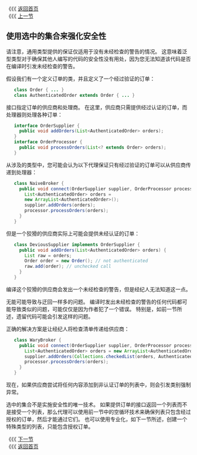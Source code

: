 《《《 [返回首页](../README.md)       <br/>
《《《 [上一节](01_Take_Care_when_Callin_Legacy_Code.md)

## 使用选中的集合来强化安全性

请注意，通用类型提供的保证仅适用于没有未经检查的警告的情况。 这意味着泛型类型对于确保其他人编写的代码的安全性没有用处，因为您无法知道该代码是否在编译时引发未经检查的警告。

假设我们有一个定义订单的类，并且定义了一个经过验证的订单：

```java
   class Order { ... }
   class AuthenticatedOrder extends Order { ... }
```

接口指定订单的供应商和处理商。 在这里，供应商只需提供经过认证的订单，而处理器则处理各种订单：

```java
   interface OrderSupplier {
     public void addOrders(List<AuthenticatedOrder> orders);
   }
   interface OrderProcessor {
     public void processOrders(List<? extends Order> orders);
   }
```

从涉及的类型中，您可能会认为以下代理保证只有经过验证的订单可以从供应商传递到处理器：

```java
   class NaiveBroker {
     public void connect(OrderSupplier supplier, OrderProcessor processor) {
       List<AuthenticatedOrder> orders =
       new ArrayList<AuthenticatedOrder>();
       supplier.addOrders(orders);
       processor.processOrders(orders);
     }
   }
```

但是一个狡猾的供应商实际上可能会提供未经认证的订单：

```java
   class DeviousSupplier implements OrderSupplier {
     public void addOrders(List<AuthenticatedOrder> orders) {
       List raw = orders;
       Order order = new Order(); // not authenticated
       raw.add(order); // unchecked call
     }
   }
```

编译这个狡猾的供应商会发出一个未经检查的警告，但是经纪人无法知道这一点。

无能可能导致与迂回一样多的问题。 编译时发出未经检查的警告的任何代码都可能导致类似的问题，可能仅仅是因为作者犯了一个错误。 特别是，如前一节所述，遗留代码可能会引发这样的问题。

正确的解决方案是让经纪人将检查清单传递给供应商：

```java
   class WaryBroker {
     public void connect(OrderSupplier supplier, OrderProcessor processor) {
       List<AuthenticatedOrder> orders = new ArrayList<AuthenticatedOrder>();
       supplier.addOrders(Collections.checkedList(orders, AuthenticatedOrder.class));
       processor.processOrders(orders);
     }
   }
```

现在，如果供应商尝试将任何内容添加到非认证订单的列表中，则会引发类别强制异常。

选中的集合不是实施安全性的唯一技术。 如果提供订单的接口返回一个列表而不是接受一个列表，那么代理可以使用前一节中的空循环技术来确保列表只包含经过授权的订单，然后才能通过它们。 也可以使用专业化，如下一节所述，创建一个特殊类型的列表，只能包含授权订单。

《《《 [下一节](03_Specialize_to_Create_Reifiable_Types.md)      <br/>
《《《 [返回首页](../README.md)














